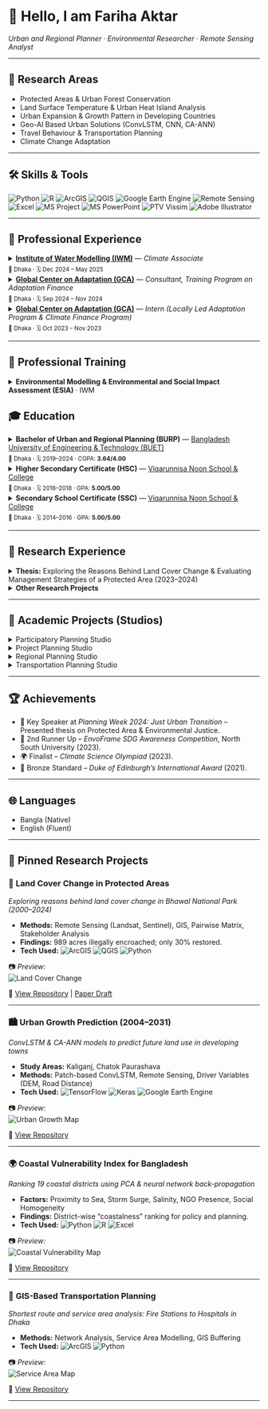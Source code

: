 # 👋 Hello, I am **Fariha Aktar**  
*Urban and Regional Planner · Environmental Researcher · Remote Sensing Analyst*  

---

## 🔬 Research Areas  
- Protected Areas & Urban Forest Conservation  
- Land Surface Temperature & Urban Heat Island Analysis  
- Urban Expansion & Growth Pattern in Developing Countries  
- Geo-AI Based Urban Solutions (ConvLSTM, CNN, CA-ANN)
- Travel Behaviour & Transportation Planning 
- Climate Change Adaptation

---

## 🛠️ Skills & Tools  

![Python](https://img.shields.io/badge/Python-3776AB?style=for-the-badge&logo=python&logoColor=white) 
![R](https://img.shields.io/badge/R-276DC3?style=for-the-badge&logo=r&logoColor=white) 
![ArcGIS](https://img.shields.io/badge/ArcGIS-1E4D2B?style=for-the-badge&logo=esri&logoColor=white) 
![QGIS](https://img.shields.io/badge/QGIS-3C9D46?style=for-the-badge&logo=qgis&logoColor=white) 
![Google Earth Engine](https://img.shields.io/badge/Google%20Earth%20Engine-4285F4?style=for-the-badge&logo=googleearth&logoColor=white) 
![Remote Sensing](https://img.shields.io/badge/Remote%20Sensing-006699?style=for-the-badge&logo=databricks&logoColor=white) 
![Excel](https://img.shields.io/badge/Excel-217346?style=for-the-badge&logo=microsoftexcel&logoColor=white) 
![MS Project](https://img.shields.io/badge/MS%20Project-217346?style=for-the-badge&logo=microsoft&logoColor=white) 
![MS PowerPoint](https://img.shields.io/badge/MS%20PowerPoint-B7472A?style=for-the-badge&logo=microsoftpowerpoint&logoColor=white) 
![PTV Vissim](https://img.shields.io/badge/PTV%20Vissim-CC0000?style=for-the-badge&logo=ptvgroup&logoColor=white) 
![Adobe Illustrator](https://img.shields.io/badge/Adobe%20Illustrator-FF9A00?style=for-the-badge&logo=adobeillustrator&logoColor=white) 

---

## 💼 Professional Experience  
<details>
  <summary><b><a href="https://www.iwmbd.org/">Institute of Water Modelling (IWM)</a></b> — <i>Climate Associate</i><br><sub>📍 Dhaka · 🗓️ Dec 2024 – May 2025</sub></summary>

<sub>Deputed at the <b>International Climate Finance Cell (ICFC)</b>, Economic Relations Division (ERD), Ministry of Finance, Government of Bangladesh.</sub>

- Prepared the **First Country Consultation Workshop Report** for the Global Shield In-Country Process (Bangladesh).
- Coordinated national-level events & trainings: Global Climate Finance Architectures (Jan 2025), International Climate Finance Landscape (Apr 2025), **GCF for SMEs** (May 2025), and Financial Analysis & Investment Instruments (2025).
- Drafted concept notes, official documentation, and high-level **briefing notes** for CFMCA and CVF-V20 side events.
- Researched **carbon markets**, **NDCs**, and global climate finance frameworks; supported content for the International Climate Finance Cell website.
- Led stakeholder communication and program logistics across government, development partners, and private sector.

**Highlight:** 🏆 2nd place in the “Capacity Building Workshop with Government Officials on Strengthening Access to the GCF for SMEs in Bangladesh” (May 2025).

<details>
  <summary>📄 View certificate</summary>

  <div align="center">
    <img src="Training%20on%20GCF.jpg"
         alt="Certificate: Capacity Building Workshop on GCF for SMEs, May 2025"
         width="70%">
  </div>
</details>

</details> <!-- ✅ END IWM block -->

<details>
  <summary><b><a href="https://gca.org" target="_blank">Global Center on Adaptation (GCA)</a></b> — <i>Consultant, Training Program on Adaptation Finance</i><br><sub>📍 Dhaka · 🗓️ Sep 2024 – Nov 2024</sub></summary>

- Managed **program schedules**, vendor coordination, logistics, and on-site execution.
- Engaged public/private stakeholders for **adaptation finance** capacity building.
- Assisted trainers, maintained participant communications, and produced **evaluation reports**.
</details>

<details>
  <summary><b><a href="https://gca.org" target="_blank">Global Center on Adaptation (GCA)</a></b> — <i>Intern (Locally Led Adaptation Program & Climate Finance Program)</i><br><sub>📍 Dhaka · 🗓️ Oct 2023 – Nov 2023</sub></summary>

- Compiled transcripts on climate impacts to marginalized communities in northern & southern Bangladesh.
- Conducted desk research on **local government roles** in climate adaptation.
- Supported organization and reporting for the “Training Program on Climate Change Adaptation Finance – Phase 01”.
</details> 

---

## 🏅 Professional Training  
<details>  
  <summary><b>Environmental Modelling & Environmental and Social Impact Assessment (ESIA)</b> · IWM</summary>  

**Key Modules:**  
- ESIA & Project Cycle | Policy & Legal Framework | Baseline Assessment  
- Public Consultation & Stakeholder Engagement  
- Environmental & Social Risk Assessment  
- Mitigation Measures & EMP/EMoP Development  
- ESIA Reporting & Environmental Clearance Process  

<details>
  <summary>📄 View certificate</summary>

  <div align="center">
    <img src="ESIA%20Training.PNG"
         alt="ESIA Training Certificate (IWM)"
         width="70%">
  </div>
</details>

</details>


## 🎓 Education  
<details>
  <summary><b>Bachelor of Urban and Regional Planning (BURP)</b> — <a href="https://urp.buet.ac.bd/">Bangladesh University of Engineering & Technology (BUET)</a><br><sub>📍 Dhaka · 🗓️ 2019–2024 · CGPA: <b>3.64/4.00</b></sub></summary>
</details>

<details>
  <summary><b>Higher Secondary Certificate (HSC)</b> — <a href="https://www.vnsc.edu.bd/">Viqarunnisa Noon School & College</a><br><sub>📍 Dhaka · 🗓️ 2016–2018 · GPA: <b>5.00/5.00</b></sub></summary>
</details>

<details>
  <summary><b>Secondary School Certificate (SSC)</b> — <a href="https://www.vnsc.edu.bd/">Viqarunnisa Noon School & College</a><br><sub>📍 Dhaka · 🗓️ 2014–2016 · GPA: <b>5.00/5.00</b></sub></summary>
</details>  

---

## 📑 Research Experience  
<details>  
<summary><b>Thesis:</b> Exploring the Reasons Behind Land Cover Change & Evaluating Management Strategies of a Protected Area (2023–2024)</summary>  

**Objectives:**  
1. Investigate drivers of land cover change in Bhawal National Park.  
2. Evaluate the effectiveness of current management strategies.  

**Methodology:**  
- Data collection (satellite imagery + field survey).  
- GIS & statistical analysis. *(2 methodology images to be added)*  

**Results (Images to be inserted):**  
1. Social & Resource Map of Study Area  
2. Temporal Land Cover Change (2000–2020)  
3. Pairwise Matrix of Drivers  
4. Encroachment Analysis (989.36 acres illegally occupied, only 30% restored)  
5. Stakeholder Mapping & Effectiveness Assessment (only 30.13% effective)  

**Findings:**  
- Forestlands are increasingly encroached by industries & settlements.  
- Institutional capacity is weak; eviction cases largely ineffective.  
- Local communities excluded from decision-making.  
- Current management system is **ineffective for long-term conservation**.  
</details>  

<details>  
<summary><b>Other Research Projects</b></summary>  
- Growth Pattern of Kaliganj & Chatok Paurashava (2000–2020)  
- Informal Market Study: Stakeholders & Management Challenges  
- Farming vs Non-Farming Communities’ Livelihood Perceptions  
- GIS-based Network Analysis for Fire Station to Hospital Service Areas (Dhaka)  
- Climate-Resilient Landscape Plan for Jamuna River Basin  
</details>  

---

## 📘 Academic Projects (Studios)  
<details>  
<summary>Participatory Planning Studio</summary>  
*(Details & images to be inserted)*  
</details>  

<details>  
<summary>Project Planning Studio</summary>  
*(Details & images to be inserted)*  
</details>  

<details>  
<summary>Regional Planning Studio</summary>  
*(Details & images to be inserted)*  
</details>  

<details>  
<summary>Transportation Planning Studio</summary>  
*(Details & images to be inserted)*  
</details>  

---

## 🏆 Achievements  
- 🎤 Key Speaker at *Planning Week 2024: Just Urban Transition* – Presented thesis on Protected Area & Environmental Justice.  
- 🥈 2nd Runner Up – *EnvoFrame SDG Awareness Competition*, North South University (2023).  
- 🌍 Finalist – *Climate Science Olympiad* (2023).  
- 🏅 Bronze Standard – *Duke of Edinburgh’s International Award* (2021).  

---

## 🌐 Languages  
- Bangla (Native)  
- English (Fluent)  

---

## 📌 Pinned Research Projects  

### 🌳 **Land Cover Change in Protected Areas**  
*Exploring reasons behind land cover change in Bhawal National Park (2000–2024)*  
- **Methods:** Remote Sensing (Landsat, Sentinel), GIS, Pairwise Matrix, Stakeholder Analysis  
- **Findings:** 989 acres illegally encroached; only 30% restored.  
- **Tech Used:** ![ArcGIS](https://img.shields.io/badge/ArcGIS-1E4D2B?style=flat&logo=esri&logoColor=white) ![QGIS](https://img.shields.io/badge/QGIS-3C9D46?style=flat&logo=qgis&logoColor=white) ![Python](https://img.shields.io/badge/Python-3776AB?style=flat&logo=python&logoColor=white)  

📷 *Preview:*  
![Land Cover Change](your_image_link_here)  

🔗 [View Repository](#) | [Paper Draft](#)  

---

### 🏙 **Urban Growth Prediction (2004–2031)**  
*ConvLSTM & CA-ANN models to predict future land use in developing towns*  
- **Study Areas:** Kaliganj, Chatok Paurashava  
- **Methods:** Patch-based ConvLSTM, Remote Sensing, Driver Variables (DEM, Road Distance)  
- **Tech Used:** ![TensorFlow](https://img.shields.io/badge/TensorFlow-FF6F00?style=flat&logo=tensorflow&logoColor=white) ![Keras](https://img.shields.io/badge/Keras-D00000?style=flat&logo=keras&logoColor=white) ![Google Earth Engine](https://img.shields.io/badge/Google%20Earth%20Engine-4285F4?style=flat&logo=googleearth&logoColor=white)  

📷 *Preview:*  
![Urban Growth Map](your_image_link_here)  

🔗 [View Repository](#)  

---

### 🌍 **Coastal Vulnerability Index for Bangladesh**  
*Ranking 19 coastal districts using PCA & neural network back-propagation*  
- **Factors:** Proximity to Sea, Storm Surge, Salinity, NGO Presence, Social Homogeneity  
- **Findings:** District-wise “coastalness” ranking for policy and planning.  
- **Tech Used:** ![Python](https://img.shields.io/badge/Python-3776AB?style=flat&logo=python&logoColor=white) ![R](https://img.shields.io/badge/R-276DC3?style=flat&logo=r&logoColor=white) ![Excel](https://img.shields.io/badge/Excel-217346?style=flat&logo=microsoftexcel&logoColor=white)  

📷 *Preview:*  
![Coastal Vulnerability Map](your_image_link_here)  

🔗 [View Repository](#)  

---

### 🚦 **GIS-Based Transportation Planning**  
*Shortest route and service area analysis: Fire Stations to Hospitals in Dhaka*  
- **Methods:** Network Analysis, Service Area Modelling, GIS Buffering  
- **Tech Used:** ![ArcGIS](https://img.shields.io/badge/ArcGIS-1E4D2B?style=flat&logo=esri&logoColor=white) ![Python](https://img.shields.io/badge/Python-3776AB?style=flat&logo=python&logoColor=white)  

📷 *Preview:*  
![Service Area Map](your_image_link_here)  

🔗 [View Repository](#)  

---
